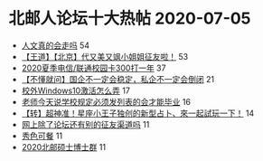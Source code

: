 # 北邮人论坛十大热帖 2020-07-05

- [人文真的会走吗](https://bbs.byr.cn/article/Talking/6207376) 54
- [【王道】【北京】代又美又飒小姐姐征友啦！](https://bbs.byr.cn/article/Friends/1964948) 53
- [2020夏季电信/联通校园卡300打一年](https://bbs.byr.cn/article/Picture/3259479) 37
- [【不懂就问】国企不一定会稳定，私企不一定会倒闭](https://bbs.byr.cn/article/Job/2094574) 21
- [校外Windows10激活怎么弄](https://bbs.byr.cn/article/BUPTNet/103821) 17
- [老师今天说学校规定必须发列表的会才能毕业](https://bbs.byr.cn/article/Paper/41300) 16
- [【转】超神准！星座小王子独创的新型占卜、來一起試玩一下！](https://bbs.byr.cn/article/Constellations/326533) 14
- [网上除了论坛还有别的征友渠道吗](https://bbs.byr.cn/article/Feeling/3150266) 11
- [秀色可餐](https://bbs.byr.cn/article/Food/506898) 11
- [2020北邮硕士博士群](https://bbs.byr.cn/article/AimBUPT/106094) 11


